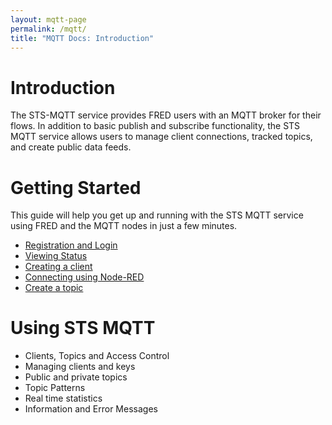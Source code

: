 ```yaml
---
layout: mqtt-page
permalink: /mqtt/
title: "MQTT Docs: Introduction"
---
```


# Introduction

The STS-MQTT service provides FRED users with an MQTT broker for their flows.  In addition to basic publish and subscribe functionality, the STS MQTT service allows users to manage client connections, tracked topics, and create public data feeds.

# Getting Started

This guide will help you get up and running with the STS MQTT service using FRED and the MQTT nodes in just a few minutes.

- [Registration and Login](/mqtt/register/)
- [Viewing Status](/mqtt/status/)
- [Creating a client](/mqtt/create-client/)
- [Connecting using Node-RED](/mqtt/connect-howto/)
- [Create a topic](/mqtt/create-topic/)

# Using STS MQTT

- Clients, Topics and Access Control
- Managing clients and keys
- Public and private topics
- Topic Patterns
- Real time statistics
- Information and Error Messages